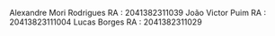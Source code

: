 Alexandre Mori Rodrigues RA : 2041382311039
João Victor Puim RA : 20413823111004
Lucas Borges RA : 2041382311029
